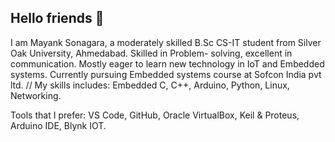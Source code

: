 ## Hello friends 👋

I am Mayank Sonagara, a moderately skilled B.Sc CS-IT student from Silver Oak University, Ahmedabad.
Skilled in Problem- solving, excellent in communication.
Mostly eager to learn new technology in IoT and Embedded systems.
Currently pursuing Embedded systems course at Sofcon India pvt ltd.
//
My skills includes:
                     Embedded C,
                     C++,
                     Arduino,
                     Python,
                     Linux,
                     Networking.

Tools that I prefer:
                     VS Code,
                     GitHub,
                     Oracle VirtualBox,
                     Keil & Proteus,
                     Arduino IDE,
                     Blynk IOT.
                    
<!--
**mayank5307/mayank5307** is a ✨ _special_ ✨ repository because its `README.md` (this file) appears on your GitHub profile.

Here are some ideas to get you started:

- 🔭 I’m currently working on ...
- 🌱 I’m currently learning ...
- 👯 I’m looking to collaborate on ...
- 🤔 I’m looking for help with ...
- 💬 Ask me about ...
- 📫 How to reach me: ...
- 😄 Pronouns: ...
- ⚡ Fun fact: ...
-->

